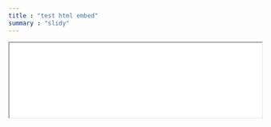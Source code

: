 ```yaml
---
title : "test html embed"
summary : "slidy"
--- 
```

<iframe width="100%" height="150" name="iframe" src="moderation_mediation.html"></iframe>
